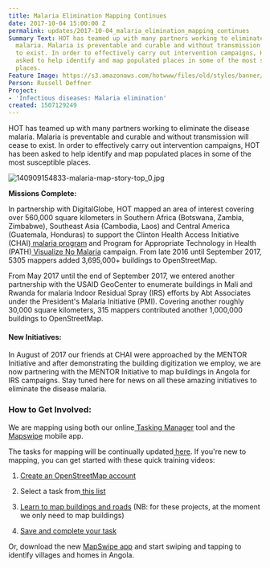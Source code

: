 ```yaml
---
title: Malaria Elimination Mapping Continues
date: 2017-10-04 15:00:00 Z
permalink: updates/2017-10-04_malaria_elimination_mapping_continues
Summary Text: HOT has teamed up with many partners working to eliminate the disease
  malaria. Malaria is preventable and curable and without transmission will cease
  to exist. In order to effectively carry out intervention campaigns, HOT has been
  asked to help identify and map populated places in some of the most susceptible
  places.
Feature Image: https://s3.amazonaws.com/hotwww/files/old/styles/banner/public/140909154833-malaria-map-story-top.jpg
Person: Russell Deffner
Project:
- 'Infectious diseases: Malaria elimination'
created: 1507129249
---
```


HOT has teamed up with many partners working to eliminate the disease malaria. Malaria is preventable and curable and without transmission will cease to exist. In order to effectively carry out intervention campaigns, HOT has been asked to help identify and map populated places in some of the most susceptible places.

![140909154833-malaria-map-story-top_0.jpg](/uploads/140909154833-malaria-map-story-top_0.jpg)

**Missions Complete:**

In partnership with DigitalGlobe, HOT mapped an area of interest covering over 560,000 square kilometers in Southern Africa (Botswana, Zambia, Zimbabwe), Southeast Asia (Cambodia, Laos) and Central America (Guatemala, Honduras) to support the Clinton Health Access Initiative (CHAI)[ malaria program](http://www.clintonhealthaccess.org/program/malaria/) and Program for Appropriate Technology in Health (PATH)[ Visualize No Malaria](http://visualizenomalaria.org/) campaign. From late 2016 until September 2017, 5305 mappers added 3,695,000\+ buildings to OpenStreetMap.

From May 2017 until the end of September 2017, we entered another partnership with the USAID GeoCenter to enumerate buildings in Mali and Rwanda for malaria Indoor Residual Spray (IRS) efforts by Abt Associates under the President's Malaria Initiative (PMI). Covering another roughly 30,000 square kilometers, 315 mappers contributed another 1,000,000 buildings to OpenStreetMap.

#### New Initiatives:

In August of 2017 our friends at CHAI were approached by the MENTOR Initiative and after demonstrating the building digitization we employ, we are now partnering with the MENTOR Initiative to map buildings in Angola for IRS campaigns. Stay tuned here for news on all these amazing initiatives to eliminate the disease malaria.

### **How to Get Involved:**

We are mapping using both our online[ Tasking Manager](http://tasks.hotosm.org/) tool and the[ Mapswipe](http://mapswipe.org/) mobile app.

The tasks for mapping will be continually updated[ here](http://tasks.hotosm.org/contribute?difficulty=ALL&campaign=Malaria%20Elimination). If you're new to mapping, you can get started with these quick training videos:

1. [Create an OpenStreetMap account](http://www.youtube.com/embed/HDPvn1yg64w)

2. Select a task from[ this list](http://tasks.hotosm.org/?sort_by=priority&direction=asc&search=malaria)

3. [Learn to map buildings and roads](http://www.youtube.com/embed/waX3Nhix0-0) (NB: for these projects, at the moment we only need to map buildings)

4. [Save and complete your task](http://www.youtube.com/embed/IpgD2lWHzys)

Or, download the new [MapSwipe app](http://mapswipe.org/) and start swiping and tapping to identify villages and homes in Angola.